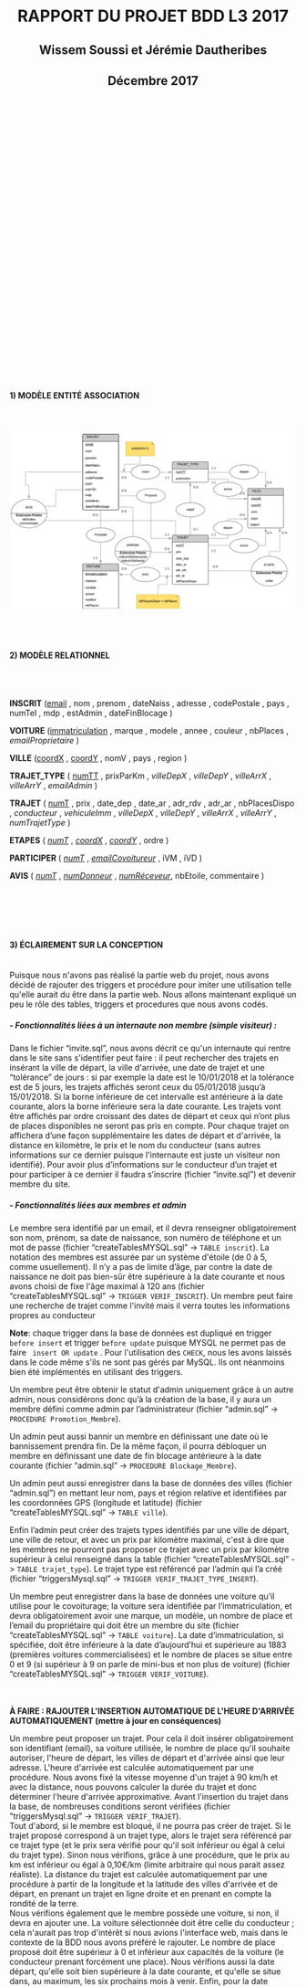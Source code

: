 <br>
<br>
<br>
<br>
<br>
<br>
<br>
<br>
<br>
<br>
<br>
<br>
<br>
<br>
<br>
<br>
<br>
<br>
<br>
<br>
<br>
<br>
<br>
<br>
<br>
<br>

<CENTER>
<h1>RAPPORT DU PROJET BDD L3 2017</H1>
<h2>Wissem Soussi et Jérémie Dautheribes</h2>
<h2>Décembre 2017</h2>
</CENTER>

<br>
<br>
<br>
<br>
<br>
<br>
<br>
<br>
<br>
<br>
<br>
<br>
<br>
<br>
<br>
<br>
<br>
<br>
<br>
<br>
<br>
<br>
<br>
<br>
<br>
<br>
<br>
<br>
<br>


<h4>1) MODÈLE ENTITÉ ASSOCIATION</h4>
<br>
<br>
<img src="./modeleEA.png">
<br>
<br>
<br>
<br>

<h4>2) MODÈLE RELATIONNEL</h4>
<br>
<br>

**INSCRIT**
(<u>email</u> , nom , prenom , dateNaiss , adresse , codePostale , pays , numTel , mdp , estAdmin , dateFinBlocage )

**VOITURE** (<u>immatriculation</u> , marque , modele , annee , couleur , nbPlaces , _emailProprietaire_ )

**VILLE**
(<u>coordX</u> , <u>coordY</u> , nomV , pays , region )

**TRAJET_TYPE**
( <u>numTT</u> , prixParKm , _villeDepX_ ,  _villeDepY_ , _villeArrX_ , _villeArrY_ , _emailAdmin_ )

**TRAJET**
( <u>numT</u> , prix , date_dep , date_ar , adr_rdv , adr_ar , nbPlacesDispo , _conducteur_ , _vehiculeImm_ ,  _villeDepX_ ,  _villeDepY_ , _villeArrX_ , _villeArrY_ , _numTrajetType_ )

**ETAPES**
( <u>_numT_</u> , <u>_coordX_</u> , <u>_coordY_</u> , ordre )

**PARTICIPER**
( <u>_numT_</u> , <u>_emailCovoitureur_</u> , iVM , iVD )


**AVIS**
( <u>_numT_</u> , <u>_numDonneur_</u> , <u>_numRéceveur_</u>, nbEtoile, commentaire )
<br>
<br>
<br>
<br>
<br>
<br>

<h4> 3) ÉCLAIREMENT SUR LA CONCEPTION</h4>
<br>
Puisque nous n'avons pas réalisé la partie web du projet, nous avons décidé de rajouter des triggers et procédure pour imiter une utilisation telle qu'elle aurait du être dans la partie web. Nous allons maintenant expliqué un peu le rôle des tables, triggers et procedures que nous avons codés.

<h5> - Fonctionnalités liées à un internaute non membre (simple visiteur) :</h5>
Dans le fichier “invite.sql”, nous avons décrit ce qu'un internaute qui rentre dans le site sans s'identifier peut faire : il peut rechercher des trajets en insérant la ville de départ, la ville d'arrivée, une date de trajet et une “tolérance” de jours : si par exemple la date est le 10/01/2018 et la tolérance est de 5 jours, les trajets affichés seront ceux du 05/01/2018 jusqu’à 15/01/2018.
Si la borne inférieure de cet intervalle est antérieure à la date courante, alors la borne inférieure sera la date courante.
Les trajets vont être affichés par ordre croissant des dates de départ et ceux qui n’ont plus de places disponibles ne seront pas pris en compte.
Pour chaque trajet on affichera d’une façon supplémentaire les dates de départ et d'arrivée, la distance en kilomètre, le prix et le nom du conducteur (sans autres informations sur ce dernier puisque l'internaute est juste un visiteur non identifié).
Pour avoir plus d’informations sur le conducteur d’un trajet et pour participer à ce dernier il faudra s’inscrire (fichier “invite.sql”) et devenir membre du site.

<h5>- Fonctionnalités liées aux membres et admin </h5>

Le membre sera identifié par un email, et il devra renseigner obligatoirement son nom, prénom, sa date de naissance, son numéro de téléphone et un mot de passe (fichier “createTablesMYSQL.sql” -> `TABLE inscrit`).
La notation des membres est assurée par un système d'étoile (de 0 à 5, comme usuellement). Il n’y a pas de limite d’âge, par contre la date de naissance ne doit pas bien-sûr être supérieure à la date courante et nous avons choisi de fixe l'âge maximal à 120 ans (fichier “createTablesMYSQL.sql” -> `TRIGGER VERIF_INSCRIT`).
Un membre peut faire une recherche de trajet comme l'invité mais il verra toutes les informations propres au conducteur


**Note**: chaque trigger dans la base de données est dupliqué en trigger `before insert` et trigger `before update` puisque MYSQL ne permet pas de faire ` insert OR update` . Pour l'utilisation des `CHECK`, nous les avons laissés dans le code même s'ils ne sont pas gérés par MySQL. Ils ont néanmoins bien été implémentés en utilisant des triggers.





Un membre peut être obtenir le statut d'admin uniquement grâce à  un autre admin, nous considérons donc qu’à la création de la base, il y aura un membre défini comme admin par l’administrateur (fichier “admin.sql” -> `PROCEDURE Promotion_Membre`).


Un admin peut aussi bannir un membre en définissant une date où le bannissement prendra fin. De la même façon, il pourra débloquer un membre en définissant une date de fin blocage antérieure à la date courante  (fichier “admin.sql” -> `PROCEDURE Blockage_Membre`).

Un admin peut aussi enregistrer dans la base de données des villes (fichier “admin.sql”) en mettant leur nom, pays et région relative et identifiées par les coordonnées GPS (longitude et latitude) (fichier “createTablesMYSQL.sql” -> `TABLE ville`).

Enfin l’admin peut créer des trajets types identifiés par une ville de départ, une ville de retour, et avec un prix par kilomètre maximal, c'est à dire que les membres ne pourront pas proposer ce trajet avec un prix par kilomètre supérieur à celui renseigné dans la table (fichier “createTablesMYSQL.sql” -> `TABLE trajet_type`). Le trajet type est référencé par l’admin qui l’a créé (fichier “triggersMysql.sql” -> `TRIGGER VERIF_TRAJET_TYPE_INSERT`).

Un membre peut enregistrer dans la base de données une voiture qu’il utilise pour le covoiturage; la voiture sera identifiée par l’immatriculation, et devra obligatoirement avoir une marque, un modèle, un nombre de place et l’email du propriétaire qui doit être un membre du site (fichier “createTablesMYSQL.sql” -> `TABLE voiture`).
La date d’immatriculation, si spécifiée, doit être inférieure à la date d’aujourd’hui et supérieure au 1883 (premières voitures commercialisées) et le nombre de places se situe entre 0 et 9 (si supérieur à 9 on parle de mini-bus et non plus de voiture) (fichier “createTablesMYSQL.sql” -> `TRIGGER VERIF_VOITURE`).

<br>
<br>
<b>À FAIRE : RAJOUTER L'INSERTION AUTOMATIQUE DE L'HEURE D'ARRIVÉE AUTOMATIQUEMENT (mettre à jour en conséquences)</b>

Un membre peut proposer un trajet. Pour cela il doit insérer obligatoirement son identifiant (email), sa voiture utilisée, le nombre de place qu'il souhaite autoriser, l'heure de départ, les villes de départ et d'arrivée ainsi que leur adresse. L'heure d'arrivée est calculée automatiquement par une procédure. Nous avons fixé la vitesse moyenne d'un trajet à 90 km/h et avec la distance, nous pouvons calculer la durée du trajet et donc déterminer l'heure d'arrivée approximative. Avant l'insertion du trajet dans la base, de nombreuses conditions seront vérifiées (fichier "triggersMysql.sql" -> `TRIGGER VERIF_TRAJET`). </br>
Tout d'abord, si le membre est bloqué, il ne pourra pas créer de trajet. Si le trajet proposé correspond à un trajet type, alors le trajet sera référencé par ce trajet type (et le prix sera vérifié pour qu'il soit inférieur ou égal à celui du trajet type). Sinon nous vérifions, grâce à une procédure, que le prix au km est inférieur ou égal à 0,10€/km (limite arbitraire qui nous parait assez réaliste). La distance du trajet est calculée automatiquement par une procédure à partir de la longitude et la latitude des villes d'arrivée et de départ, en prenant un trajet en ligne droite et en prenant en compte la rondité de la terre. </br>
Nous vérifions également que le membre possède une voiture, si non, il devra en ajouter une. La voiture sélectionnée doit être celle du conducteur ; cela n'aurait pas trop d'intérêt si nous avions l'interface web, mais dans le contexte de la BDD nous avons préféré le rajouter. Le nombre de place proposé doit être supérieur à 0 et inférieur aux capacités de la voiture (le conducteur prenant forcément une place).
Nous vérifions aussi la date départ, qu'elle soit bien supérieure à la date courante, et qu'elle se situe dans, au maximum, les six prochains mois à venir. Enfin, pour la date d'arrivée, nous vérifions qu'elle se situe bien après la date de départ.


<br>
<br>

Un trajet peut comporter plusieurs villes étapes entre la ville de départ et la ville d'arrivée (fichier “createTablesMYSQL.sql” -> `TABLE etapes`).
Ces villes étapes sont identifiées par leur ordre de parcours dans le trajet.

Un membre peut participer à un trajet, en insérant les villes où il va monter et descendre entre les villes disponibles dans le trajet: ville de départ, villes étapes, ville d'arrivée (fichier “createTablesMYSQL.sql” -> `TABLE participer`). Si la ville “d’embarcation” (iVM) est la ville de départ alors sa valeur est NULL, vice-versa iVD est NULL si la ville de descente est la ville d'arrivée : personne ne peut donc descendre à la ville de départ et personne ne va monter dans la ville d'arrivée (logique et convenable). Autrement, iVM et iVD vont contenir l’ordre respectivement de la ville de d'embarcation et de la ville de dépôt dans ce (sous-)trajet (l’attribut ordre dans la table `etapes`).

La participation est ajoutée seulement s’il y a de la place disponible pour ce sous-trajet. C’est-à-dire que si pour ce bout de trajet (de iVM à IVD) il y a une étape où il n'y a pas de place disponible, la participation ne peut pas être prise en compte. Aussi, le membre et le conducteur du trajet ne doivent pas être bloqués au moment de la souscription du trajet. Enfin l’ordre de la ville de monté/d'embarcation doit être bien sûr inférieur à l’ordre de la ville de descente (on ne peut pas descendre dans une ville qui a déjà été parcourue) (fichier “triggersMysql.sql” -> `TRIGGER VERIF_PARTICIPER_NODRIVER`).


Un membre peut donner un avis avec un système d’étoile (comme décrit plus haut). Le nombre d’étoile est obligatoire, mais l’utilisateur peut rajouter s’il le souhaite un commentaire écrit. Un avis est associé au minimum à un numéro de trajet, à l’identifiant du donneur de l’avis, à l’identifiant du receveur de l’avis et donc au nombre d’étoile. Avant l’insertion d’un avis, plusieurs conditions doivent être respectées. En premier lieu, l’avis ne peut pas être posté avant la fin du trajet. Le donneur de l’avis ne peut pas se donner un avis à lui-même. Si le donneur de l’avis est un covoitureur, alors il ne peut donner son avis qu’au conducteur. Enfin, s’il est conducteur, il peut donner un avis à chaque autre covoitureur présent lors du trajet.
<br>
<br>
